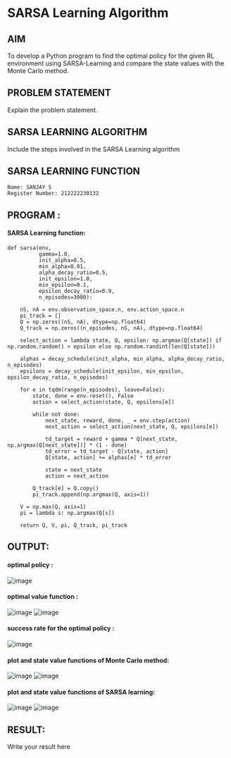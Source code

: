 # SARSA Learning Algorithm

## AIM
To develop a Python program to find the optimal policy for the given RL environment using SARSA-Learning and compare the state values with the Monte Carlo method.

## PROBLEM STATEMENT
Explain the problem statement.

## SARSA LEARNING ALGORITHM
Include the steps involved in the SARSA Learning algorithm

## SARSA LEARNING FUNCTION
```
Name: SANJAY S
Register Number: 212222230132
```
## PROGRAM :
#### SARSA Learning function:
```
def sarsa(env,
          gamma=1.0,
          init_alpha=0.5,
          min_alpha=0.01,
          alpha_decay_ratio=0.5,
          init_epsilon=1.0,
          min_epsilon=0.1,
          epsilon_decay_ratio=0.9,
          n_episodes=3000):

    nS, nA = env.observation_space.n, env.action_space.n
    pi_track = []
    Q = np.zeros((nS, nA), dtype=np.float64)
    Q_track = np.zeros((n_episodes, nS, nA), dtype=np.float64)

    select_action = lambda state, Q, epsilon: np.argmax(Q[state]) if np.random.random() > epsilon else np.random.randint(len(Q[state]))

    alphas = decay_schedule(init_alpha, min_alpha, alpha_decay_ratio, n_episodes)
    epsilons = decay_schedule(init_epsilon, min_epsilon, epsilon_decay_ratio, n_episodes)

    for e in tqdm(range(n_episodes), leave=False):
        state, done = env.reset(), False
        action = select_action(state, Q, epsilons[e])

        while not done:
            next_state, reward, done, _ = env.step(action)
            next_action = select_action(next_state, Q, epsilons[e])

            td_target = reward + gamma * Q[next_state, np.argmax(Q[next_state])] * (1 - done)
            td_error = td_target - Q[state, action]
            Q[state, action] += alphas[e] * td_error

            state = next_state
            action = next_action

        Q_track[e] = Q.copy()
        pi_track.append(np.argmax(Q, axis=1))

    V = np.max(Q, axis=1)
    pi = lambda s: np.argmax(Q[s])

    return Q, V, pi, Q_track, pi_track
```
## OUTPUT:
#### optimal policy :
![image](https://github.com/user-attachments/assets/b468eca7-cbad-4527-ba30-875d2c857e6b)

#### optimal value function :
![image](https://github.com/user-attachments/assets/434257f1-4a46-47c7-b1c4-980e7175a5e1)
![image](https://github.com/user-attachments/assets/01b286dd-6dee-4d7c-a2b2-f8d5ea65ef45)

#### success rate for the optimal policy :
![image](https://github.com/user-attachments/assets/13c90dbc-5291-4990-b295-534ae66bac1d)

#### plot and state value functions of Monte Carlo method:
![image](https://github.com/user-attachments/assets/3533f9a5-b707-4031-a6f4-76a2602adf62)
![image](https://github.com/user-attachments/assets/c48a657b-5a8a-4b59-92bc-420805bfadcf)

#### plot and state value functions of SARSA learning:
![image](https://github.com/user-attachments/assets/48eebaa5-ba68-4985-893e-61f01a8a84d9)
![image](https://github.com/user-attachments/assets/d52c7651-066f-4d3c-a9b4-3c7b3f97bf98)

## RESULT:

Write your result here
